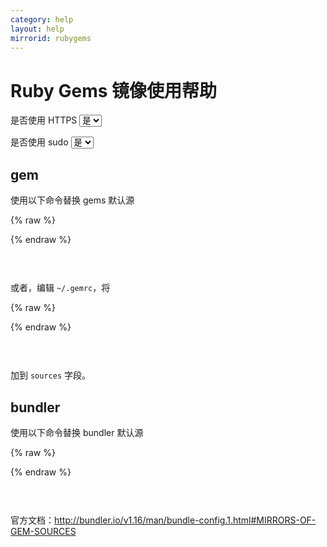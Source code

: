```yaml
---
category: help
layout: help
mirrorid: rubygems
---
```


# Ruby Gems 镜像使用帮助

<form class="form-inline">
<div class="form-group">
	<label>是否使用 HTTPS</label>
	<select id="http-select" class="form-control content-select" data-target="#content-0,#content-1,#content-2">
	  <option data-http_protocol="https://" selected>是</option>
	  <option data-http_protocol="http://">否</option>
	</select>
</div>
</form>


<form class="form-inline">
<div class="form-group">
	<label>是否使用 sudo</label>
	<select id="sudo-select" class="form-control content-select" data-target="#content-0,#content-1,#content-2">
	  <option data-sudo="sudo " selected>是</option>
	  <option data-sudo="">否</option>
	</select>
</div>
</form>



## gem

使用以下命令替换 gems 默认源



{% raw %}
<script id="template-0" type="x-tmpl-markup">
# 添加镜像源并移除默认源
gem sources --add {{http_protocol}}{{mirror}}/ --remove https://rubygems.org/
# 列出已有源
gem sources -l
# 应该只有镜像源一个
</script>
{% endraw %}

<p></p>

<pre>
<code id="content-0" class="language-bash" data-template="#template-0" data-select="#http-select,#sudo-select">
</code>
</pre>


或者，编辑 `~/.gemrc`，将



{% raw %}
<script id="template-1" type="x-tmpl-markup">
{{http_protocol}}{{mirror}}/
</script>
{% endraw %}

<p></p>

<pre>
<code id="content-1" class="language-bash" data-template="#template-1" data-select="#http-select,#sudo-select">
</code>
</pre>


加到 `sources` 字段。

## bundler

使用以下命令替换 bundler 默认源



{% raw %}
<script id="template-2" type="x-tmpl-markup">
bundle config mirror.https://rubygems.org {{http_protocol}}{{mirror}}
</script>
{% endraw %}

<p></p>

<pre>
<code id="content-2" class="language-bash" data-template="#template-2" data-select="#http-select,#sudo-select">
</code>
</pre>


官方文档：http://bundler.io/v1.16/man/bundle-config.1.html#MIRRORS-OF-GEM-SOURCES

